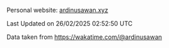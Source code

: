Personal website: [ardinusawan.xyz](https://ardinusawan.xyz)

<!--START_SECTION:waka-->

 Last Updated on 26/02/2025 02:52:50 UTC
<!--END_SECTION:waka-->
Data taken from https://wakatime.com/@ardinusawan
